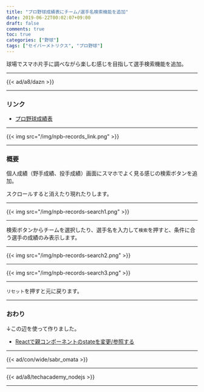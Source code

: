 ```yaml
---
title: "プロ野球成績表にチーム/選手名検索機能を追加"
date: 2019-06-22T00:02:07+09:00
draft: false
comments: true
toc: true
categories: ["野球"]
tags: ["セイバーメトリクス", "プロ野球"]
---
```


球場でスマホ片手に調べながら楽しむ感じを目指して選手検索機能を追加。

<!--more-->

---

{{< ad/a8/dazn >}}

---

### リンク

- [プロ野球成績表](https://www.ted027.com/records)

---

{{< img src="/img/npb-records_link.png" >}}

---

### 概要

個人成績（野手成績、投手成績）画面にスマホでよく見る感じの検索ボタンを追加。

スクロールすると消えたり現れたりします。

---

{{< img src="/img/npb-records-search1.png"  >}}

---

検索ボタンからチームを選択したり、選手名を入力して`検索`を押すと、条件に合う選手の成績のみ表示します。

---

{{< img src="/img/npb-records-search2.png"  >}}

---

{{< img src="/img/npb-records-search3.png"  >}}

---

`リセット`を押すと元に戻ります。

---

### おわり

↓この辺を使って作りました。

- [Reactで親コンポーネントのstateを変更/参照する](https://www.ted027.com/post/react-parent-state)

---

{{< ad/con/wide/sabr_omata >}}

---

{{< ad/a8/techacademy_nodejs >}}

---
